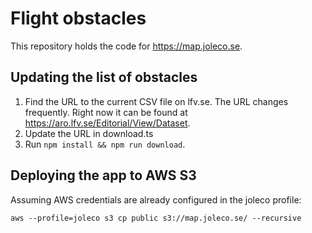 Flight obstacles
================

This repository holds the code for https://map.joleco.se.

Updating the list of obstacles
------------------------------
1. Find the URL to the current CSV file on lfv.se.  The URL changes frequently. Right now it can be found at
   https://aro.lfv.se/Editorial/View/Dataset.
2. Update the URL in download.ts
3. Run `npm install && npm run download`.

Deploying the app to AWS S3
---------------------------
Assuming AWS credentials are already configured in the joleco profile:
```
aws --profile=joleco s3 cp public s3://map.joleco.se/ --recursive
```
